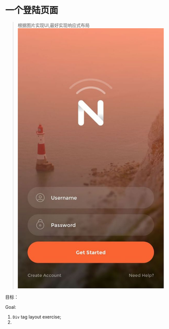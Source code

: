 # 一个登陆页面
> 根据图片实现UI,最好实现响应式布局
> ![Page UI](./sample.jpg)

目标：

Goal:
1. `Div` tag layout exercise;
2. 
